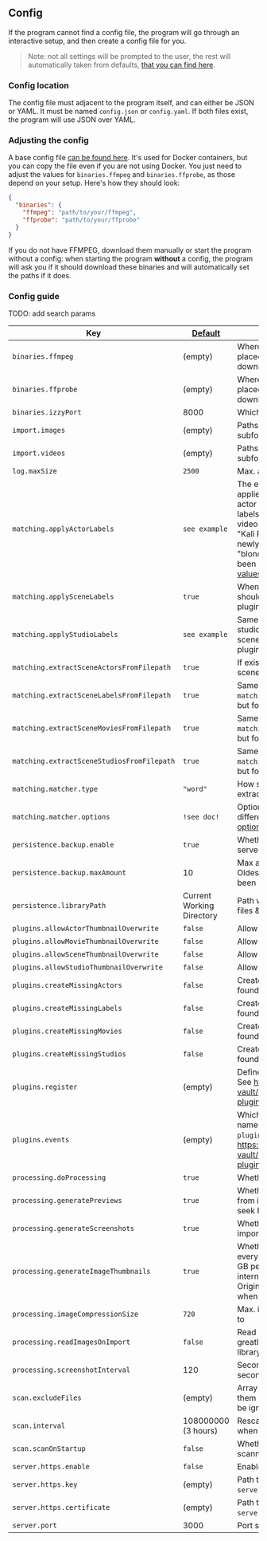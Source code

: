 ## Config

If the program cannot find a config file, the program will go through an interactive setup, and then create a config file for you.

> Note: not all settings will be prompted to the user, the rest will automatically taken from defaults, [that you can find here](https://github.com/porn-vault/porn-vault/blob/dev/config.example.json).

### Config location

The config file must adjacent to the program itself, and can either be JSON or YAML. It must be named `config.json` or `config.yaml`. If both files exist, the program will use JSON over YAML.

### Adjusting the config

A base config file [can be found here](https://github.com/porn-vault/porn-vault/blob/dev/config.example.json). It's used for Docker containers, but you can copy the file even if you are not using Docker.
You just need to adjust the values for `binaries.ffmpeg` and `binaries.ffprobe`, as those depend on your setup. Here's how they should look:

```json
{
  "binaries": {
    "ffmpeg": "path/to/your/ffmpeg",
    "ffprobe": "path/to/your/ffprobe"
  }
}
```

If you do not have FFMPEG, download them manually or start the program without a config: when starting the program **without** a config, the program will ask you if it should download these binaries and will automatically set the paths if it does.

### Config guide

TODO: add search params

| Key                                        | [Default](https://github.com/porn-vault/porn-vault/blob/dev/src/config/default.ts) | Description                                                                                                                                                                                                                                                                                                                                                                                                                                                                                                            |
| ------------------------------------------ | ---------------------------------------------------------------------------------- | ---------------------------------------------------------------------------------------------------------------------------------------------------------------------------------------------------------------------------------------------------------------------------------------------------------------------------------------------------------------------------------------------------------------------------------------------------------------------------------------------------------------------- |
| `binaries.ffmpeg`                          | (empty)                                                                            | Where the ffmpeg binary is located; will be placed in working directory when downloading using the interactive setup                                                                                                                                                                                                                                                                                                                                                                                                   |
| `binaries.ffprobe`                         | (empty)                                                                            | Where the ffprobe binary is located; will be placed in working directory when downloading using the interactive setup                                                                                                                                                                                                                                                                                                                                                                                                  |
| `binaries.izzyPort`                        | 8000                                                                               | Which port Izzy (database) should run on                                                                                                                                                                                                                                                                                                                                                                                                                                                                               |
| `import.images`                            | (empty)                                                                            | Paths of image files that will be imported - subfolders will be searched recursively                                                                                                                                                                                                                                                                                                                                                                                                                                   |
| `import.videos`                            | (empty)                                                                            | Paths of video files that will be imported - subfolders will be searched recursively                                                                                                                                                                                                                                                                                                                                                                                                                                   |
| `log.maxSize`                              | `2500`                                                                             | Max. amount of logs to store                                                                                                                                                                                                                                                                                                                                                                                                                                                                                           |
| `matching.applyActorLabels`                | `see example`                                                                      | The events where actor labels should be applied to scenes, images & plugin images the actor is starring in. Example: Kali Roses has labels "blonde" & "tattoos". Importing a new video featuring Kali Roses (will be matched if "Kali Roses" is in the video title or path), the newly created scene will automatically inherit "blonde" & "tattoos" + other labels that have been extracted from the title or path. [Possible values here](https://github.com/porn-vault/porn-vault/blob/dev/src/config/schema.ts#L8) |
| `matching.applySceneLabels`                | `true`                                                                             | When a scene plugin is run, if the scene labels should be added to images created by the plugin                                                                                                                                                                                                                                                                                                                                                                                                                        |
| `matching.applyStudioLabels`               | `see example`                                                                      | Same as `matching.applyActorLabels`, but for studios, if their labels should be added to scenes of the studio & images created by plugins. [Possible values here](https://github.com/porn-vault/porn-vault/blob/dev/src/config/schema.ts#L21)                                                                                                                                                                                                                                                                          |
| `matching.extractSceneActorsFromFilepath`  | `true`                                                                             | If existing actors should be matched to the scene's filepath and added to the scene                                                                                                                                                                                                                                                                                                                                                                                                                                    |
| `matching.extractSceneLabelsFromFilepath`  | `true`                                                                             | Same as `matching.extractSceneActorsFromFilepath`, but for labels                                                                                                                                                                                                                                                                                                                                                                                                                                                      |
| `matching.extractSceneMoviesFromFilepath`  | `true`                                                                             | Same as `matching.extractSceneActorsFromFilepath`, but for movies                                                                                                                                                                                                                                                                                                                                                                                                                                                      |
| `matching.extractSceneStudiosFromFilepath` | `true`                                                                             | Same as `matching.extractSceneActorsFromFilepath`, but for studios                                                                                                                                                                                                                                                                                                                                                                                                                                                     |
| `matching.matcher.type`                    | `"word"`                                                                           | How strings should be matched when extracting actors, labels... from file paths                                                                                                                                                                                                                                                                                                                                                                                                                                        |
| `matching.matcher.options`                 | `!see doc!`                                                                        | Options for the matcher. Each matcher has different options. [See here for available options](https://github.com/porn-vault/porn-vault/blob/dev/doc/matcher.md)                                                                                                                                                                                                                                                                                                                                                        |
| `persistence.backup.enable`                | `true`                                                                             | Whether to create a backup when starting the server                                                                                                                                                                                                                                                                                                                                                                                                                                                                    |
| `persistence.backup.maxAmount`             | 10                                                                                 | Max amount of backups in backups/ folder. Oldest one will be deleted, if max amount has been reached.                                                                                                                                                                                                                                                                                                                                                                                                                  |
| `persistence.libraryPath`                  | Current Working Directory                                                          | Path where the library (.db files & uploaded files & processed images) will be stored                                                                                                                                                                                                                                                                                                                                                                                                                                  |
| `plugins.allowActorThumbnailOverwrite`     | `false`                                                                            | Allow plugins to overwrite actor images                                                                                                                                                                                                                                                                                                                                                                                                                                                                                |
| `plugins.allowMovieThumbnailOverwrite`     | `false`                                                                            | Allow plugins to overwrite movie images                                                                                                                                                                                                                                                                                                                                                                                                                                                                                |
| `plugins.allowSceneThumbnailOverwrite`     | `false`                                                                            | Allow plugins to overwrite scene thumbnail                                                                                                                                                                                                                                                                                                                                                                                                                                                                             |
| `plugins.allowStudioThumbnailOverwrite`    | `false`                                                                            | Allow plugins to overwrite studio thumbnail                                                                                                                                                                                                                                                                                                                                                                                                                                                                            |
| `plugins.createMissingActors`              | `false`                                                                            | Create actors returned from plugins when not found in library                                                                                                                                                                                                                                                                                                                                                                                                                                                          |
| `plugins.createMissingLabels`              | `false`                                                                            | Create labels returned from plugins when not found in library                                                                                                                                                                                                                                                                                                                                                                                                                                                          |
| `plugins.createMissingMovies`              | `false`                                                                            | Create movies returned from plugins when not found in library                                                                                                                                                                                                                                                                                                                                                                                                                                                          |
| `plugins.createMissingStudios`             | `false`                                                                            | Create studio returned from plugins when not found in library                                                                                                                                                                                                                                                                                                                                                                                                                                                          |
| `plugins.register`                         | (empty)                                                                            | Define plugins and their own configuration. See https://github.com/porn-vault/porn-vault/blob/dev/doc/plugins_intro.md#register-plugin                                                                                                                                                                                                                                                                                                                                                                                 |
| `plugins.events`                           | (empty)                                                                            | Which plugins to run for which events. The names of the plugins are the names defined in `plugins.register`. See https://github.com/porn-vault/porn-vault/blob/dev/doc/plugins_intro.md#register-plugin                                                                                                                                                                                                                                                                                                                |
| `processing.doProcessing`                  | `true`                                                                             | Whether queued scenes should be processed                                                                                                                                                                                                                                                                                                                                                                                                                                                                              |
| `processing.generatePreviews`              | `true`                                                                             | Whether video preview should be generated from imported videos (used in video player seek bar)                                                                                                                                                                                                                                                                                                                                                                                                                         |
| `processing.generateScreenshots`           | `true`                                                                             | Whether thumbnails should be extracted from imported videos                                                                                                                                                                                                                                                                                                                                                                                                                                                            |
| `processing.generateImageThumbnails`       | `true`                                                                             | Whether thumbnails should be generated for every image created. Uses approximately 1 GB per 10k images. Reduces disk usage, and internet bandwidth when looking at images. Original, full size images will still be shown when clicking on an image to view its details.                                                                                                                                                                                                                                               |
| `processing.imageCompressionSize`          | `720`                                                                              | Max. image width to compress thumbnails etc to                                                                                                                                                                                                                                                                                                                                                                                                                                                                         |
| `processing.readImagesOnImport`            | `false`                                                                            | Read image dimensions/hash on import, will greatly increase import time for a big image library (10000+)                                                                                                                                                                                                                                                                                                                                                                                                               |
| `processing.screenshotInterval`            | 120                                                                                | Seconds between thumbnail snapshots in seconds                                                                                                                                                                                                                                                                                                                                                                                                                                                                         |
| `scan.excludeFiles`                        | (empty)                                                                            | Array of regular expressions that, if any of them match a file name, will cause the file to be ignored                                                                                                                                                                                                                                                                                                                                                                                                                 |
| `scan.interval`                            | 108000000 (3 hours)                                                                | Rescan paths all X milliseconds - only works when `scan.scanOnStartup` is enabled                                                                                                                                                                                                                                                                                                                                                                                                                                      |
| `scan.scanOnStartup`                       | `false`                                                                            | Whether video and image paths should be scanned                                                                                                                                                                                                                                                                                                                                                                                                                                                                        |
| `server.https.enable`                      | `false`                                                                            | Enable https instead of http                                                                                                                                                                                                                                                                                                                                                                                                                                                                                           |
| `server.https.key`                         | (empty)                                                                            | Path to the ssl key file used if `server.https.enable` is activated                                                                                                                                                                                                                                                                                                                                                                                                                                                    |
| `server.https.certificate`                 | (empty)                                                                            | Path to the ssl cert file used if `server.https.enable` is activated                                                                                                                                                                                                                                                                                                                                                                                                                                                   |
| `server.port`                              | 3000                                                                               | Port server is running on                                                                                                                                                                                                                                                                                                                                                                                                                                                                                              |

